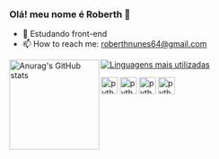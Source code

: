 ### Olá! meu nome é Roberth 👋

- 🌱 Estudando front-end
- 📫 How to reach me: roberthnunes64@gmail.com
<img align="left" src="https://github-readme-stats.vercel.app/api?username=002y&show_icons=true&theme=dark" alt="Anurag's GitHub stats" height="160px" />

[![Linguagens mais utilizadas](https://github-readme-stats.vercel.app/api/top-langs/?username=002y&layout=compact&theme=dark)](https://github.com/002y)

<div style="display: inline_block">
  <img align="center" alt="python" height="30" width="30"               src="https://cdn.jsdelivr.net/gh/devicons/devicon/icons/python/python-original.svg"/>        
  <img align="center" alt="python" height="30" width="30" src="https://cdn.jsdelivr.net/gh/devicons/devicon/icons/html5/html5-original.svg" />
  <img align="center" alt="python" height="30" width="30" src="https://cdn.jsdelivr.net/gh/devicons/devicon/icons/css3/css3-original.svg" />
  <img align="center" alt="python" height="30" width="30"       src="https://cdn.jsdelivr.net/gh/devicons/devicon/icons/javascript/javascript-original.svg" />
</div>
